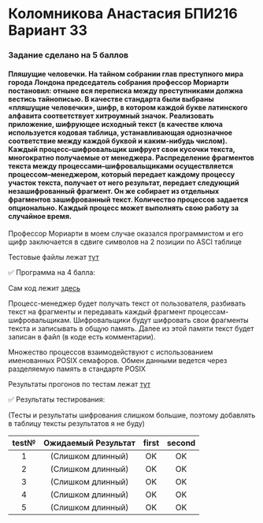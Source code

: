 # Коломникова Анастасия БПИ216 Вариант 33
### Задание сделано на 5 баллов
#### Пляшущие человечки. На тайном собрании глав преступного мира города Лондона председатель собрания профессор Мориарти постановил: отныне вся переписка между преступниками должна вестись тайнописью. В качестве стандарта были выбраны «пляшущие человечки», шифр, в котором каждой букве латинского алфавита соответствует хитроумный значок. Реализовать приложение, шифрующее исходный текст (в качестве ключа используется кодовая таблица, устанавливающая однозначное соответствие между каждой буквой и каким-нибудь числом). Каждый процесс–шифровальщик шифрует свои кусочки текста, многократно получаемые от менеджера. Распределение фрагментов текста между процессами–шифровальщиками осуществляется процессом–менеджером, который передает каждому процессу участок текста, получает от него результат, передает следующий незашифрованный фрагмент. Он же собирает из отдельных фрагментов зашифрованный текст. Количество процессов задается опционально. Каждый процесс может выполнять свою работу за случайное время. 

Профессор Мориарти в моем случае оказался программистом и его щифр заключается в сдвиге символов на 2 позиции по ASCI таблице

Тестовые файлы лежат [тут](https://github.com/PostRed/OS_IHW3/tree/main/tests)

:white_check_mark:  Программа на 4 балла:

Сам код лежит [здесь](https://github.com/PostRed/OS_IHW3/blob/main/first/main.c)

Процесс-менеджер будет получать текст от пользователя, разбивать текст на фрагменты и передавать каждый фрагмент процессам-шифровальщикам. Шифровальщики будут шифровать свои фрагменты текста и записывать в общую память. Далее из этой памяти текст будет записан в файл (в коде есть комментарии).

Множество процессов взаимодействуют с использованием именованных POSIX семафоров. Обмен данными ведется через разделяемую память в стандарте POSIX

Результаты прогонов по тестам лежат [тут](https://github.com/PostRed/OS_IHW3/tree/main/results/first)



:white_check_mark:  Результаты тестирования:

(Тесты и результаты шифрования слишком большие, поэтому добавлять в таблицу тексты результатов я не буду)

| test№ | Ожидаемый Результат | first | second|
|:-----------:|:------------------:|:------------------:|:--------------:|
|1|(Слишком длинный)|OK|OK|
|2|(Слишком длинный)|OK|OK|
|3|(Слишком длинный)|OK|OK|
|4|(Слишком длинный)|OK|OK|
|5|(Слишком длинный)|OK|OK|
